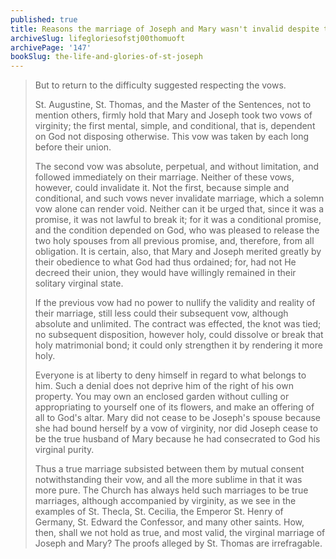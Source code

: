 ```yaml
---
published: true
title: Reasons the marriage of Joseph and Mary wasn't invalid despite their vows of virginity
archiveSlug: lifegloriesofstj00thomuoft
archivePage: '147'
bookSlug: the-life-and-glories-of-st-joseph
---
```


> But to return to the difficulty suggested respecting the vows.
>
> St. Augustine, St. Thomas, and the Master of the Sentences, not to mention others, firmly hold that Mary and Joseph took two vows of virginity; the first mental, simple, and conditional, that is, dependent on God not disposing otherwise. This vow was taken by each long before their union.
>
> The second vow was absolute, perpetual, and without limitation, and followed immediately on their marriage. Neither of these vows, however, could invalidate it. Not the first, because simple and conditional, and such vows never invalidate marriage, which a solemn vow alone can render void. Neither can it be urged that, since it was a promise, it was not lawful to break it; for it was a conditional promise, and the condition depended on God, who was pleased to release the two holy spouses from all previous promise, and, therefore, from all obligation. It is certain, also, that Mary and Joseph merited greatly by their obedience to what God had thus ordained; for, had not He decreed their union, they would have willingly remained in their solitary virginal state.
>
> If the previous vow had no power to nullify the validity and reality of their marriage, still less could their subsequent vow, although absolute and unlimited. The contract was effected, the knot was tied; no subsequent disposition, however holy, could dissolve or break that holy matrimonial bond; it could only strengthen it by rendering it more holy.
>
> Everyone is at liberty to deny himself in regard to what belongs to him. Such a denial does not deprive him of the right of his own property. You may own an enclosed garden without culling or appropriating to yourself one of its flowers, and make an offering of all to God's altar. Mary did not cease to be Joseph's spouse because she had bound herself by a vow of virginity, nor did Joseph cease to be the true husband of Mary because he had consecrated to God his virginal purity.
>
> Thus a true marriage subsisted between them by mutual consent notwithstanding their vow, and all the more sublime in that it was more pure. The Church has always held such marriages to be true marriages, although accompanied by virginity, as we see in the examples of St. Thecla, St. Cecilia, the Emperor St. Henry of Germany, St. Edward the Confessor, and many other saints. How, then, shall we not hold as true, and most valid, the virginal marriage of Joseph and Mary? The proofs alleged by St. Thomas are irrefragable.
